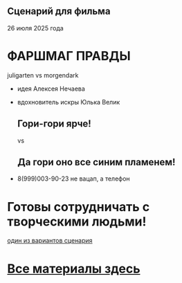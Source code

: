 ## Сценарий для фильма
26 июля 2025 года
# ФАРШМАГ ПРАВДЫ

juligarten vs morgendark

- идея Алексея Нечаева
- вдохновитель искры Юлька Велик
  ## Гори-гори ярче!
  vs
  ## Да гори оно все синим пламенем!
  
- 8(999)003-90-23 не вацап, а телефон

# Готовы сотрудничать с творческими людьми!

[один из вариантов сценария](https://github.com/aMagicMorgen/juligarten/blob/main/deepseek/12-%D0%A1%D1%86%D0%B5%D0%BD%D0%B0%D1%80%D0%B8%D0%B9-%D0%9D%D0%BE%D0%B2%D1%8B%D0%B9.md)

# [Все материалы здесь](https://github.com/aMagicMorgen/juligarten)

